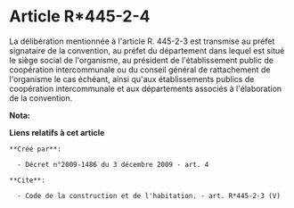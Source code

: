 # Article R*445-2-4

La délibération mentionnée à l'article R. 445-2-3 est transmise au préfet signataire de la convention, au préfet du
département dans lequel est situé le siège social de l'organisme, au président de l'établissement public de coopération
intercommunale ou du conseil général de rattachement de l'organisme le cas échéant, ainsi qu'aux établissements publics de
coopération intercommunale et aux départements associés à l'élaboration de la convention.

**Nota:**



**Liens relatifs à cet article**

	**Créé par**:

	  - Décret n°2009-1486 du 3 décembre 2009 - art. 4

	**Cite**:

	  - Code de la construction et de l'habitation. - art. R*445-2-3 (V)

